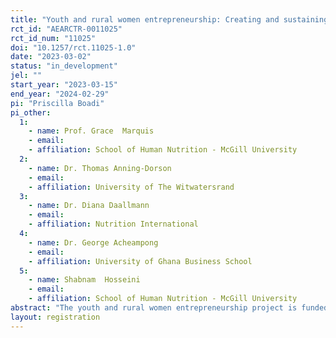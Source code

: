 ```yaml
---
title: "Youth and rural women entrepreneurship: Creating and sustaining alternative livelihood options in Ghana"
rct_id: "AEARCTR-0011025"
rct_id_num: "11025"
doi: "10.1257/rct.11025-1.0"
date: "2023-03-02"
status: "in_development"
jel: ""
start_year: "2023-03-15"
end_year: "2024-02-29"
pi: "Priscilla Boadi"
pi_other:
  1:
    - name: Prof. Grace  Marquis
    - email: 
    - affiliation: School of Human Nutrition - McGill University
  2:
    - name: Dr. Thomas Anning-Dorson
    - email: 
    - affiliation: University of The Witwatersrand
  3:
    - name: Dr. Diana Daallmann
    - email: 
    - affiliation: Nutrition International
  4:
    - name: Dr. George Acheampong
    - email: 
    - affiliation: University of Ghana Business School
  5:
    - name: Shabnam  Hosseini
    - email: 
    - affiliation: School of Human Nutrition - McGill University
abstract: "The youth and rural women entrepreneurship project is funded by the McGill University MasterCard Foundation Transitions Fund Project. This project is a partnership between McGill University, the Association of Ghana Industries (AGI), the University of Ghana Nutrition Research and Training Center (NRTC) and the University of Ghana Business School (UGBS) and seeks to promote the collaborative creation of agricultural enterprises between graduates and rural women entrepreneurs. The project leverages the business contest organized by AGI to create an entrepreneurship hub at the NRTC, which will serve as a location for capacity building, creativity, innovation, and business incubation for the jointly created start-ups of graduates and rural women entrepreneurs."
layout: registration
---
```


